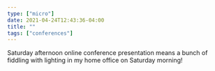 ```yaml
---
type: ["micro"]
date: 2021-04-24T12:43:36-04:00
title: ""
tags: ["conferences"]
---
```

Saturday afternoon online conference presentation means a bunch of fiddling with lighting in my home office on Saturday morning!
